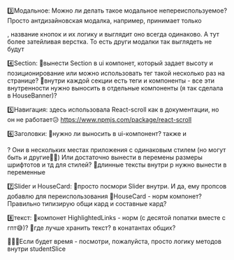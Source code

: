 3️⃣Модальное:
 Можно ли делать такое модальное непереиспользуемое? Просто антдизайновская модалка, например, принимает только <p>, название кнопок и их логику и выглядит оно всегда одинаково. А тут более затейливая верстка. То есть други модалки так выглядеть не будут

4️⃣Section: 
🔹вынести Section в ui компонет, который задает высоту и позиционирование или можно использовать тег такой несколько раз на странице?
🔹внутри каждой секции есть теги и компоненты - все эти внутренности нужно выносить в отдельные компоненты (я так сделала в HouseBanner)?

5️⃣Навигация: здесь использовала React-scroll как в документации, но он не работает😥
https://www.npmjs.com/package/react-scroll

6️⃣Заголовки: 
🔹нужно ли выносить в ui-компонент? также и <p>? Они в нескольких местах приложения с одинаковым стилем (но могут быть и другие🤷‍♀️) Или достаточно вынести в перемены размеры шрифтотов и тд для стилей?
🔹длинные тексты внутри p нужно вынести в переменные

7️⃣Slider и HouseCard:
🔹просто посмори Slider внутри. И да, ему пропсов добавлю для переиспользования
🔹HouseCard - норм компонет? Правильно типизирую общи кард и составные кард?

8️⃣текст: 
🔹компонет HighlightedLinks - норм (с десятой попатки вместе с гпт😅)?
🔹где лучше хранить текст? в конатантах общих?


🦄🦄🦄Если будет время - посмотри, пожалуйста, просто логику методов внутри studentSlice
